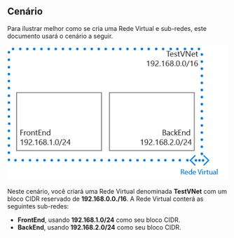 ## <a name="scenario"></a>Cenário
Para ilustrar melhor como se cria uma Rede Virtual e sub-redes, este documento usará o cenário a seguir.

![Cenário de Rede Virtual](./media/virtual-networks-create-vnet-scenario-include/vnet-scenario.png)

Neste cenário, você criará uma Rede Virtual denominada **TestVNet** com um bloco CIDR reservado de **192.168.0.0./16**. A Rede Virtual conterá as seguintes sub-redes: 

* **FrontEnd**, usando **192.168.1.0/24** como seu bloco CIDR.
* **BackEnd**, usando **192.168.2.0/24** como seu bloco CIDR.



<!--HONumber=Nov16_HO2-->


